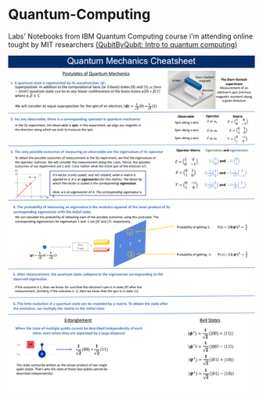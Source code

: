 # Quantum-Computing
Labs' Notebooks from IBM Quantum Computing course i'm attending online tought by MIT researchers [(QubitByQubit: Intro to quantum computing)](https://www.qubitbyqubit.org/programs)


<img src="quantum mechanics cheat sheet.PNG" alt="quantum" style="width: 640px;"/>
